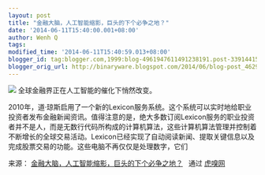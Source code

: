 ```yaml
---
layout: post
title: "金融大脑，人工智能缩影，巨头的下个必争之地？"
date: '2014-06-11T15:40:00.001+08:00'
author: Wenh Q
tags:
modified_time: '2014-06-11T15:40:59.013+08:00'
blogger_id: tag:blogger.com,1999:blog-4961947611491238191.post-3391441573220517431
blogger_orig_url: http://binaryware.blogspot.com/2014/06/blog-post_4629.html
---
```

![](https://images-blogger-opensocial.googleusercontent.com/gadgets/proxy?url=http%3A%2F%2Fimg.huxiu.com%2Fportal%2F201406%2F10%2F145922gq5vumvh0p50dmqv.jpg.thumb.jpg%3Ff%3Dwangzhan&container=blogger&gadget=a&rewriteMime=image%2F*)
全球金融界正在人工智能的催化下悄然改变。




2010年，道·琼斯启用了一个新的Lexicon服务系统。这个系统可以实时地给职业投资者发布金融新闻资讯。值得注意的是，绝大多数订阅Lexicon服务的职业投资者并不是人，而是无数行代码所构成的计算机算法，这些计算机算法管理并控制着不断增长的全球交易活动。Lexicon已经实现了自动阅读新闻、提取关键信息以及完成股票交易的功能。这些电脑不再仅仅是处理数字，它们

来源： [金融大脑，人工智能缩影，巨头的下个必争之地？](http://www.huxiu.com/article/35336/1.html?f=wangzhan) 
 通过 [虎嗅网](http://www.huxiu.com/)
